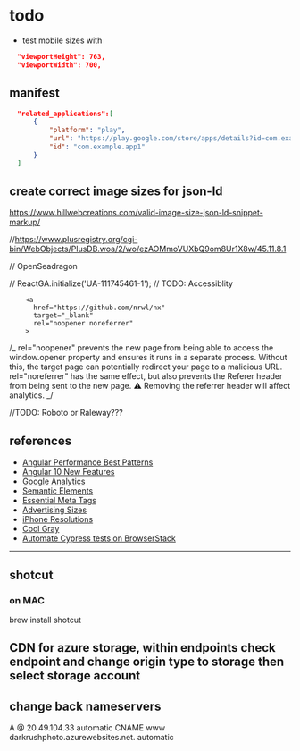 # todo

- test mobile sizes with

```json
  "viewportHeight": 763,
  "viewportWidth": 700,
```

## manifest

```json
  "related_applications":[
      {
          "platform": "play",
          "url": "https://play.google.com/store/apps/details?id=com.example.app1",
          "id": "com.example.app1"
      }
  ]
```

## create correct image sizes for json-ld

https://www.hillwebcreations.com/valid-image-size-json-ld-snippet-markup/

//https://www.plusregistry.org/cgi-bin/WebObjects/PlusDB.woa/2/wo/ezAOMmoVUXbQ9om8Ur1X8w/45.11.8.1

// OpenSeadragon

// ReactGA.initialize('UA-111745461-1');
// TODO: Accessiblity

        <a
          href="https://github.com/nrwl/nx"
          target="_blank"
          rel="noopener noreferrer"
        >

/_
rel="noopener" prevents the new page from being able to access the window.opener property and ensures it runs in a separate process. Without this, the target page can potentially redirect your page to a malicious URL.
rel="noreferrer" has the same effect, but also prevents the Referer header from being sent to the new page. ⚠️ Removing the referrer header will affect analytics.
_/

//TODO: Roboto or Raleway???

## references

- [Angular Performance Best Patterns](https://www.youtube.com/watch?v=-eH2gCGHcGs)
- [Angular 10 New Features](https://betterprogramming.pub/angular-10-new-features-dbc779061dc8)
- [Google Analytics](https://analytics.google.com/)
- [Semantic Elements](https://www.w3schools.com/html/html5_semantic_elements.asp)
- [Essential Meta Tags](https://css-tricks.com/essential-meta-tags-social-media/)
- [Advertising Sizes](https://www.iab.com/wp-content/uploads/2015/11/IAB_Display_Mobile_Creative_Guidelines_HTML5_2015.pdf)
- [iPhone Resolutions](https://www.paintcodeapp.com/news/ultimate-guide-to-iphone-resolutions)
- [Cool Gray](https://medium.com/ge-design/iot-cool-gray-is-a-great-background-color-for-data-visualization-ebf18c318418)
- [Automate Cypress tests on BrowserStack](https://www.browserstack.com/docs/automate/cypress)

---

## shotcut

### on MAC

brew install shotcut

## CDN for azure storage, within endpoints check endpoint and change origin type to storage then select storage account

## change back nameservers

A @ 20.49.104.33 automatic
CNAME www darkrushphoto.azurewebsites.net. automatic
